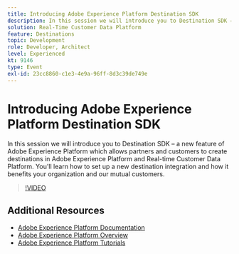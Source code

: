 ```yaml
---
title: Introducing Adobe Experience Platform Destination SDK
description: In this session we will introduce you to Destination SDK – a new feature of Adobe Experience Platform which allows partners and customers to create destinations in Adobe Experience Platform and Real-time Customer Data Platform. You'll learn how to set up a new destination integration and how it benefits your organization and our mutual customers.
solution: Real-Time Customer Data Platform
feature: Destinations
topic: Development
role: Developer, Architect
level: Experienced
kt: 9146
type: Event
exl-id: 23cc8860-c1e3-4e9a-96ff-8d3c39de749e
---
```

# Introducing Adobe Experience Platform Destination SDK

In this session we will introduce you to Destination SDK – a new feature of Adobe Experience Platform which allows partners and customers to create destinations in Adobe Experience Platform and Real-time Customer Data Platform. You'll learn how to set up a new destination integration and how it benefits your organization and our mutual customers.


>[!VIDEO](https://video.tv.adobe.com/v/337583/?quality=12&learn=on&hidetitle=true)

## Additional Resources

- [Adobe Experience Platform Documentation](https://experienceleague.adobe.com/docs/experience-platform.html)
- [Adobe Experience Platform Overview](https://experienceleague.adobe.com/docs/experience-platform/landing/home.html)
- [Adobe Experience Platform Tutorials](https://experienceleague.adobe.com/docs/platform-learn/tutorials/overview.html?lang=en)
